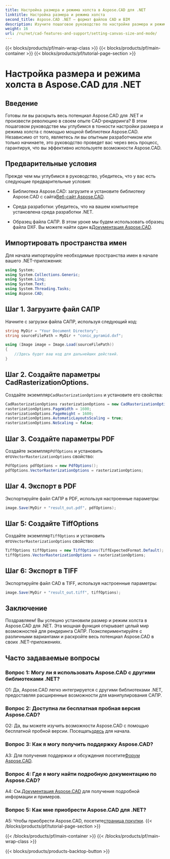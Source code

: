 ```yaml
---
title: Настройка размера и режима холста в Aspose.CAD для .NET
linktitle: Настройка размера и режима холста
second_title: Aspose.CAD .NET — формат файлов CAD и BIM
description: Изучите пошаговое руководство по настройке размера и режима холста в Aspose.CAD для .NET. С легкостью оптимизируйте рендеринг САПР с помощью этого подробного руководства.
weight: 16
url: /ru/net/cad-features-and-support/setting-canvas-size-and-mode/
---
```


{{< blocks/products/pf/main-wrap-class >}}
{{< blocks/products/pf/main-container >}}
{{< blocks/products/pf/tutorial-page-section >}}

# Настройка размера и режима холста в Aspose.CAD для .NET

## Введение

Готовы ли вы раскрыть весь потенциал Aspose.CAD для .NET и произвести революцию в своем опыте CAD-рендеринга? В этом пошаговом руководстве мы углубимся в тонкости настройки размера и режима холста с помощью мощной библиотеки Aspose.CAD. Независимо от того, являетесь ли вы опытным разработчиком или только начинаете, это руководство проведет вас через весь процесс, гарантируя, что вы эффективно используете возможности Aspose.CAD.

## Предварительные условия

Прежде чем мы углубимся в руководство, убедитесь, что у вас есть следующие предварительные условия:

-  Библиотека Aspose.CAD: загрузите и установите библиотеку Aspose.CAD с сайта[Веб-сайт Aspose.CAD](https://releases.aspose.com/cad/net/).

- Среда разработки: убедитесь, что на вашем компьютере установлена среда разработки .NET.

-  Образец файла САПР. В этом уроке мы будем использовать образец файла DXF. Вы можете найти один в[Документация Aspose.CAD](https://reference.aspose.com/cad/net/).

## Импортировать пространства имен

Для начала импортируйте необходимые пространства имен в начале вашего .NET-приложения:

```csharp
using System;
using System.Collections.Generic;
using System.Linq;
using System.Text;
using System.Threading.Tasks;
using Aspose.CAD;
```

## Шаг 1. Загрузите файл САПР

Начните с загрузки файла САПР, используя следующий код:

```csharp
string MyDir = "Your Document Directory";
string sourceFilePath = MyDir + "conic_pyramid.dxf";

using (Image image = Image.Load(sourceFilePath))
{
    //Здесь будет ваш код для дальнейших действий.
}
```

## Шаг 2. Создайте параметры CadRasterizationOptions.

 Создайте экземпляр`CadRasterizationOptions` и установите его свойства:

```csharp
CadRasterizationOptions rasterizationOptions = new CadRasterizationOptions();
rasterizationOptions.PageWidth = 1600;
rasterizationOptions.PageHeight = 1600;
rasterizationOptions.AutomaticLayoutsScaling = true;
rasterizationOptions.NoScaling = false;
```

## Шаг 3. Создайте параметры PDF

 Создайте экземпляр`PdfOptions` и установить его`VectorRasterizationOptions` свойство:

```csharp
PdfOptions pdfOptions = new PdfOptions();
pdfOptions.VectorRasterizationOptions = rasterizationOptions;
```

## Шаг 4. Экспорт в PDF

Экспортируйте файл САПР в PDF, используя настроенные параметры:

```csharp
image.Save(MyDir + "result_out.pdf", pdfOptions);
```

## Шаг 5: Создайте TiffOptions

 Создайте экземпляр`TiffOptions` и установить его`VectorRasterizationOptions` свойство:

```csharp
TiffOptions tiffOptions = new TiffOptions(TiffExpectedFormat.Default);
tiffOptions.VectorRasterizationOptions = rasterizationOptions;
```

## Шаг 6: Экспорт в TIFF

Экспортируйте файл CAD в TIFF, используя настроенные параметры:

```csharp
image.Save(MyDir + "result_out.tiff", tiffOptions);
```

## Заключение

Поздравляем! Вы успешно установили размер и режим холста в Aspose.CAD для .NET. Эта мощная функция открывает целый мир возможностей для рендеринга САПР. Поэкспериментируйте с различными вариантами и раскройте весь потенциал Aspose.CAD в своих .NET-приложениях.

## Часто задаваемые вопросы

### Вопрос 1: Могу ли я использовать Aspose.CAD с другими библиотеками .NET?

О1: Да, Aspose.CAD легко интегрируется с другими библиотеками .NET, предоставляя расширенные возможности для манипулирования САПР.

### Вопрос 2: Доступна ли бесплатная пробная версия Aspose.CAD?

 О2: Да, вы можете изучить возможности Aspose.CAD с помощью бесплатной пробной версии. Посещать[здесь](https://releases.aspose.com/) для начала.

### Вопрос 3: Как я могу получить поддержку Aspose.CAD?

 A3: Для получения поддержки и обсуждения посетите[Форум Aspose.CAD](https://forum.aspose.com/c/cad/19).

### Вопрос 4: Где я могу найти подробную документацию по Aspose.CAD?

 А4: См.[Документация Aspose.CAD](https://reference.aspose.com/cad/net/) для получения подробной информации и примеров.

### Вопрос 5: Как мне приобрести Aspose.CAD для .NET?

 A5: Чтобы приобрести Aspose.CAD, посетите[страница покупки](https://purchase.aspose.com/buy).
{{< /blocks/products/pf/tutorial-page-section >}}

{{< /blocks/products/pf/main-container >}}
{{< /blocks/products/pf/main-wrap-class >}}

{{< blocks/products/products-backtop-button >}}
